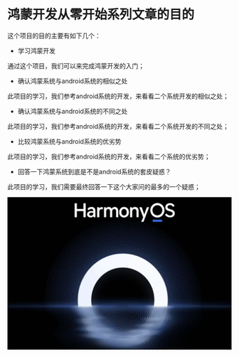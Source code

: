 # 鸿蒙开发从零开始系列文章的目的




这个项目的目的主要有如下几个：

- 学习鸿蒙开发

通过这个项目，我们可以来完成鸿蒙开发的入门；

- 确认鸿蒙系统与android系统的相似之处

此项目的学习，我们参考android系统的开发，来看看二个系统开发的相似之处；

- 确认鸿蒙系统与android系统的不同之处

此项目的学习，我们参考android系统的开发，来看看二个系统开发的不同之处；

- 比较鸿蒙系统与android系统的优劣势

此项目的学习，我们参考android系统的开发，来看看二个系统的优劣势；


- 回答一下鸿蒙系统到底是不是android系统的套皮疑惑？

此项目的学习，我们需要最终回答一下这个大家问的最多的一个疑惑；


<img src="../image/harmony_os_001.png">
